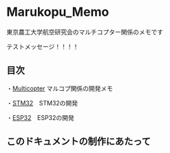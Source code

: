 # Marukopu_Memo

東京農工大学航空研究会のマルチコプター関係のメモです

テストメッセージ！！！！

## 目次

・[Multicopter](documents/Multicopter/readme.md) マルコプ関係の開発メモ

・[STM32](documents/STM32/readme.md)　STM32の開発

・[ESP32](documents/ESP32/readme.md)　ESP32の開発

## このドキュメントの制作にあたって

